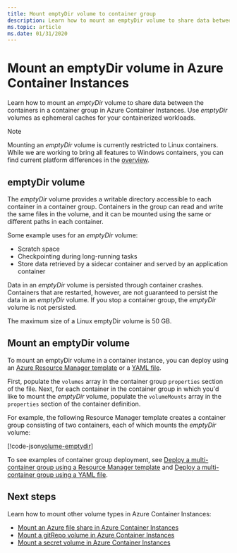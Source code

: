 ```yaml
---
title: Mount emptyDir volume to container group
description: Learn how to mount an emptyDir volume to share data between the containers in a container group in Azure Container Instances
ms.topic: article
ms.date: 01/31/2020
---
```


# Mount an emptyDir volume in Azure Container Instances

Learn how to mount an *emptyDir* volume to share data between the containers in a container group in Azure Container Instances. Use *emptyDir* volumes as ephemeral caches for your containerized workloads.

> [!NOTE]
> Mounting an *emptyDir* volume is currently restricted to Linux containers. While we are working to bring all features to Windows containers, you can find current platform differences in the [overview](container-instances-overview.md#linux-and-windows-containers).

## emptyDir volume

The *emptyDir* volume provides a writable directory accessible to each container in a container group. Containers in the group can read and write the same files in the volume, and it can be mounted using the same or different paths in each container.

Some example uses for an *emptyDir* volume:

* Scratch space
* Checkpointing during long-running tasks
* Store data retrieved by a sidecar container and served by an application container

Data in an *emptyDir* volume is persisted through container crashes. Containers that are restarted, however, are not guaranteed to persist the data in an *emptyDir* volume. If you stop a container group, the *emptyDir* volume is not persisted.

The maximum size of a Linux emptyDir volume is 50 GB.

## Mount an emptyDir volume

To mount an emptyDir volume in a container instance, you can deploy using an [Azure Resource Manager template](/azure/templates/microsoft.containerinstance/containergroups) or a [YAML file](container-instances-reference-yaml.md).

First, populate the `volumes` array in the container group `properties` section of the file. Next, for each container in the container group in which you'd like to mount the *emptyDir* volume, populate the `volumeMounts` array in the `properties` section of the container definition.

For example, the following Resource Manager template creates a container group consisting of two containers, each of which mounts the *emptyDir* volume:

<!-- https://github.com/Azure/azure-docs-json-samples/blob/master/container-instances/aci-deploy-volume-emptydir.json -->
[!code-json[volume-emptydir](~/azure-docs-json-samples/container-instances/aci-deploy-volume-emptydir.json)]

To see examples of container group deployment, see [Deploy a multi-container group using a Resource Manager template](container-instances-multi-container-group.md) and [Deploy a multi-container group using a YAML file](container-instances-multi-container-yaml.md).

## Next steps

Learn how to mount other volume types in Azure Container Instances:

* [Mount an Azure file share in Azure Container Instances](container-instances-volume-azure-files.md)
* [Mount a gitRepo volume in Azure Container Instances](container-instances-volume-gitrepo.md)
* [Mount a secret volume in Azure Container Instances](container-instances-volume-secret.md)